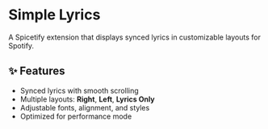 # Simple Lyrics

A Spicetify extension that displays synced lyrics in customizable layouts for Spotify.

## ✨ Features
- Synced lyrics with smooth scrolling
- Multiple layouts: **Right**, **Left**, **Lyrics Only**
- Adjustable fonts, alignment, and styles
- Optimized for performance mode

